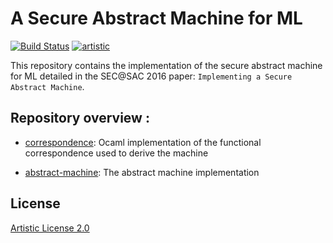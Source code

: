 A Secure Abstract Machine for ML
=================================
[![Build Status](https://travis-ci.org/sylvarant/secure-abstract-machine.svg?branch=master)](https://travis-ci.org/sylvarant/secure-abstract-machine) [![artistic](https://img.shields.io/badge/license-Artistic%202.0-blue.svg?style=flat)](https://opensource.org/licenses/Artistic-2.0)

This repository contains the implementation of the secure abstract machine for ML 
detailed in the SEC@SAC 2016 paper: `Implementing a Secure Abstract Machine`.

Repository overview :
------------

* [correspondence](https://github.com/sylvarant/secure-abstract-machine/tree/master/correspondence): Ocaml implementation of the functional correspondence used to derive the machine

* [abstract-machine](https://github.com/sylvarant/secure-abstract-machine/tree/master/abstract-machine): The abstract machine implementation

## License

[Artistic License 2.0](http://www.perlfoundation.org/artistic_license_2_0)

